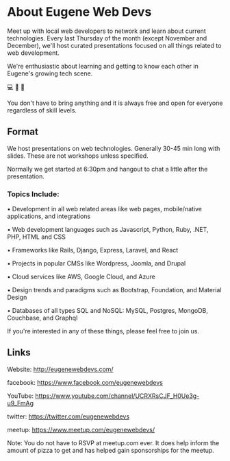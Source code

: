 # About Eugene Web Devs

Meet up with local web developers to network and learn about current technologies. Every last Thursday of the month (except November and December), we'll host curated presentations focused on all things related to web development. 

We're enthusiastic about learning and getting to know each other in Eugene's growing tech scene.

💻 🍕 🍺

You don't have to bring anything and it is always free and open for everyone regardless of skill levels.

## Format

We host presentations on web technologies. Generally 30-45 min long with slides. These are not workshops unless specified.

Normally we get started at 6:30pm and hangout to chat a little after the presentation.

### Topics Include:

• Development in all web related areas like web pages, mobile/native applications, and integrations

• Web development languages such as Javascript, Python, Ruby, .NET, PHP, HTML and CSS

• Frameworks like Rails, Django, Express, Laravel, and React

• Projects in popular CMSs like Wordpress, Joomla, and Drupal

• Cloud services like AWS, Google Cloud, and Azure

• Design trends and paradigms such as Bootstrap, Foundation, and Material Design

• Databases of all types SQL and NoSQL: MySQL, Postgres, MongoDB, Couchbase, and Graphql

If you're interested in any of these things, please feel free to join us.


## Links

Website: http://eugenewebdevs.com/

facebook: https://www.facebook.com/eugenewebdevs

YouTube: https://www.youtube.com/channel/UCRXRsCJF_H0Ue3g-u9_FmAg

twitter: https://twitter.com/eugenewebdevs

meetup: https://www.meetup.com/eugenewebdevs/

Note: You do not have to RSVP at meetup.com ever. It does help inform the amount of pizza to get and has helped gain sponsorships for the meetup.
